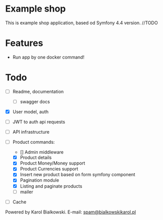 # Example shop

This is example shop application, based od Symfony 4.4 version. //TODO

# Features
  - Run app by one docker command!

# Todo
 - [ ] Readme, documentation
    - [ ] swagger docs
 - [x] User model, auth
 - [ ] JWT to auth api requests
 - [ ] API infrastructure
 - [ ] Product commands:
    - [] Admin middleware
    - [x] Product details
    - [x] Product Money/Money support
    - [x] Product Currencies support
    - [x] Insert new product based on form symfony component
    - [x] Pagination module
    - [x] Listing and paginate products
    - [ ] mailer
 - [ ] Cache
    

Powered by Karol Bialkowski. E-mail: spam@bialkowskikarol.pl
